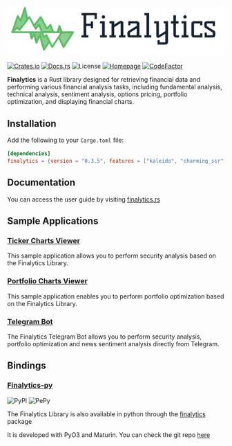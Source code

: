 ![Finalytics](https://github.com/Nnamdi-sys/finalytics/raw/main/logo-color.png)

[![Crates.io](https://img.shields.io/crates/v/finalytics)](https://crates.io/crates/finalytics)
[![Docs.rs](https://docs.rs/finalytics/badge.svg)](https://docs.rs/finalytics/)
![License](https://img.shields.io/crates/l/finalytics)
[![Homepage](https://img.shields.io/badge/homepage-finalytics.rs-blue)](https://finalytics.rs/)
[![CodeFactor](https://www.codefactor.io/repository/github/nnamdi-sys/finalytics/badge)](https://www.codefactor.io/repository/github/nnamdi-sys/finalytics)

**Finalytics** is a Rust library designed for retrieving financial data and performing various financial analysis tasks, including fundamental analysis, technical analysis, sentiment analysis, options pricing, portfolio optimization, and displaying financial charts.

## Installation

Add the following to your `Cargo.toml` file:

```toml
[dependencies]
finalytics = {version = "0.3.5", features = ["kaleido", "charming_ssr"]}
```

## Documentation

You can access the user guide by visiting [finalytics.rs](https://finalytics.rs/) 

## Sample Applications

<h3><a href="https://finalytics.rs/ticker">Ticker Charts Viewer</a></h3>

This sample application allows you to perform security analysis based on the Finalytics Library.

<h3><a href="https://finalytics.rs/portfolio">Portfolio Charts Viewer</a></h3>

This sample application enables you to perform portfolio optimization based on the Finalytics Library.

<h3><a href="https://t.me/finalytics_bot">Telegram Bot</a></h3>
The Finalytics Telegram Bot allows you to perform security analysis, portfolio optimization and news sentiment analysis directly from Telegram.

## Bindings

<h3><a href="https://github.com/Nnamdi-sys/finalytics-py">Finalytics-py</a></h3>

![PyPI](https://img.shields.io/pypi/v/finalytics)
![PePy](https://static.pepy.tech/personalized-badge/finalytics?period=total&units=international_system&left_color=black&right_color=blue&left_text=Downloads)

The Finalytics Library is also available in python through the [finalytics](https://pypi.org/project/finalytics/) package

It is developed with PyO3 and Maturin. You can check the git repo [here](https://github.com/Nnamdi-sys/finalytics-py)



